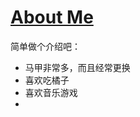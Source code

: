 # [About Me](https://github.com/bingdu748/c_d-project/issues/7)

简单做个介绍吧：
- 马甲非常多，而且经常更换
- 喜欢吃橘子
- 喜欢音乐游戏
- 